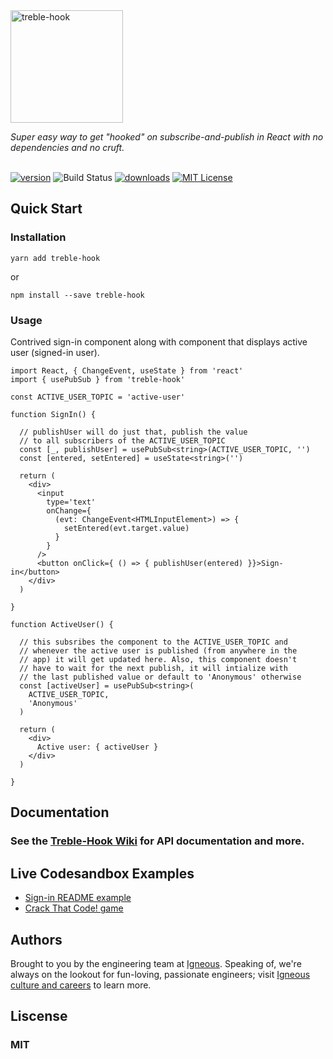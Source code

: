 
<div>
  <img height="180" alt='treble-hook' src='https://raw.githubusercontent.com/rollercodester/treble-hook/master/doc-assets/treble-hook-3.png'/>
  <p>
    <i>Super easy way to get "hooked" on subscribe-and-publish in React with no dependencies and no cruft.</i>
  </p>
  <br />
  <div style="float:left;">
    <a href="https://www.npmjs.com/package/treble-hook" rel="nofollow"><img src="https://img.shields.io/npm/v/treble-hook.svg?style=flat" alt="version"></a>
    <img src="https://img.shields.io/travis/igneous-systems/treble-hook.svg?branch=master&style=flat" alt="Build Status">
    <a href="http://www.npmtrends.com/treble-hook" rel="nofollow"><img src="https://img.shields.io/npm/dm/treble-hook.svg?style=flat" alt="downloads"></a>
    <a href="https://github.com/igneous-systems/treble-hook/blob/master/LICENSE" rel="nofollow"><img src="https://img.shields.io/npm/l/treble-hook.svg?style=flat" alt="MIT License"></a>
  </div>
</div>

<div style="float:none;">&nbsp;</div>


## Quick Start

### Installation

`yarn add treble-hook`

or

`npm install --save treble-hook`

### Usage

Contrived sign-in component along with component that displays active user (signed-in user).

```tsx
import React, { ChangeEvent, useState } from 'react'
import { usePubSub } from 'treble-hook'

const ACTIVE_USER_TOPIC = 'active-user'

function SignIn() {

  // publishUser will do just that, publish the value
  // to all subscribers of the ACTIVE_USER_TOPIC
  const [_, publishUser] = usePubSub<string>(ACTIVE_USER_TOPIC, '')
  const [entered, setEntered] = useState<string>('')

  return (
    <div>
      <input
        type='text'
        onChange={
          (evt: ChangeEvent<HTMLInputElement>) => {
            setEntered(evt.target.value)
          }
        }
      />
      <button onClick={ () => { publishUser(entered) }}>Sign-in</button>
    </div>
  )

}

function ActiveUser() {

  // this subsribes the component to the ACTIVE_USER_TOPIC and
  // whenever the active user is published (from anywhere in the
  // app) it will get updated here. Also, this component doesn't
  // have to wait for the next publish, it will intialize with
  // the last published value or default to 'Anonymous' otherwise
  const [activeUser] = usePubSub<string>(
    ACTIVE_USER_TOPIC,
    'Anonymous'
  )

  return (
    <div>
      Active user: { activeUser }
    </div>
  )

}

```

## Documentation

### See the [Treble-Hook Wiki](https://github.com/igneous-systems/treble-hook/wiki) for API documentation and more.

## Live Codesandbox Examples

* [Sign-in README example](https://codesandbox.io/s/treble-hook-sign-in-example-ftsbx)
* [Crack That Code! game](https://codesandbox.io/s/treble-hook-presents-crack-that-code-vxcx1)


## Authors

Brought to you by the engineering team at [Igneous](https://www.igneous.io). Speaking of, we're always on the lookout for fun-loving, passionate engineers; visit [Igneous culture and careers](https://www.igneous.io/culture-and-careers) to learn more.

## Liscense

### MIT
